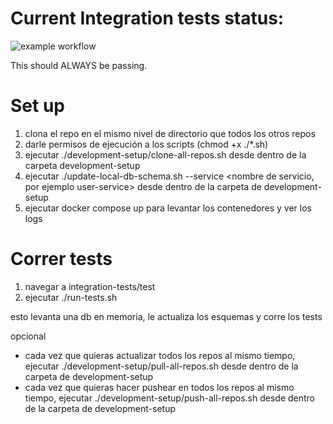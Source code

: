 # Current Integration tests status:
![example workflow](https://github.com/fiufit-taller2-grupo5/development-setup/actions/workflows/main.yml/badge.svg)

This should ALWAYS be passing. 
# Set up

1. clona el repo en el mismo nivel de directorio que todos los otros repos
2. darle permisos de ejecución a los scripts (chmod +x ./*.sh)
3. ejecutar ./development-setup/clone-all-repos.sh desde dentro de la carpeta development-setup
4. ejecutar ./update-local-db-schema.sh --service <nombre de servicio, por ejemplo user-service> desde dentro de la carpeta de development-setup
5. ejecutar docker compose up para levantar los contenedores y ver los logs

# Correr tests

1. navegar a integration-tests/test
2. ejecutar ./run-tests.sh

esto levanta una db en memoria, le actualiza los esquemas y corre los tests

opcional
- cada vez que quieras actualizar todos los repos al mismo tiempo, ejecutar ./development-setup/pull-all-repos.sh desde dentro de la carpeta de development-setup
- cada vez que quieras hacer pushear en todos los repos al mismo tiempo, ejecutar ./development-setup/push-all-repos.sh desde dentro de la carpeta de development-setup


